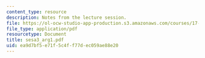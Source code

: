```yaml
---
content_type: resource
description: Notes from the lecture session.
file: https://ol-ocw-studio-app-production.s3.amazonaws.com/courses/17-55j-introduction-to-latin-american-studies-fall-2006/ea9d7bf5e71f5c4ff77dec059ae88e20_sesa3_arg1.pdf
file_type: application/pdf
resourcetype: Document
title: sesa3_arg1.pdf
uid: ea9d7bf5-e71f-5c4f-f77d-ec059ae88e20
---
```

